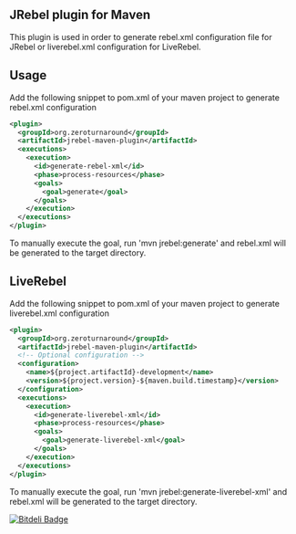 JRebel plugin for Maven
-----------------------

This plugin is used in order to generate rebel.xml configuration file for JRebel or liverebel.xml configuration for LiveRebel.

Usage
-----

Add the following snippet to pom.xml of your maven project to generate rebel.xml configuration

```xml
<plugin>
  <groupId>org.zeroturnaround</groupId>
  <artifactId>jrebel-maven-plugin</artifactId>
  <executions>
    <execution>
      <id>generate-rebel-xml</id>
      <phase>process-resources</phase>
      <goals>
        <goal>generate</goal>
      </goals>
    </execution>
  </executions>
</plugin>
```

To manually execute the goal, run 'mvn jrebel:generate' and rebel.xml will be generated to the target directory. 

LiveRebel
---------

Add the following snippet to pom.xml of your maven project to generate liverebel.xml configuration

```xml
<plugin>
  <groupId>org.zeroturnaround</groupId>
  <artifactId>jrebel-maven-plugin</artifactId>
  <!-- Optional configuration -->
  <configuration>
    <name>${project.artifactId}-development</name>
    <version>${project.version}-${maven.build.timestamp}</version>
  </configuration>
  <executions>
    <execution>
      <id>generate-liverebel-xml</id>
      <phase>process-resources</phase>
      <goals>
        <goal>generate-liverebel-xml</goal>
      </goals>
    </execution>
  </executions>
</plugin>
```

To manually execute the goal, run 'mvn jrebel:generate-liverebel-xml' and rebel.xml will be generated to the target directory. 



[![Bitdeli Badge](https://d2weczhvl823v0.cloudfront.net/jrdalpra/maven-jrebel-plugin/trend.png)](https://bitdeli.com/free "Bitdeli Badge")

